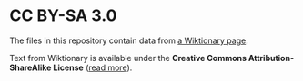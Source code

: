 # CC BY-SA 3.0

The files in this repository contain data from [a Wiktionary page](https://en.wiktionary.org/wiki/Appendix:Vocabulary_lists_of_Mainland_Southeast_Asian_languages).

Text from Wiktionary is available under the **Creative Commons Attribution-ShareAlike License** ([read more](https://creativecommons.org/licenses/by-sa/3.0/)).
